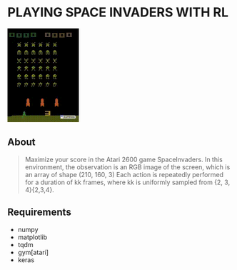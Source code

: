 # PLAYING SPACE INVADERS WITH RL

![space invaders gameplay](assets/space_invaders_25.gif)

## About

> Maximize your score in the Atari 2600 game SpaceInvaders. In this environment, the observation is an RGB image of the screen, which is an array of shape (210, 160, 3) Each action is repeatedly performed for a duration of kk frames, where kk is uniformly sampled from \{2, 3, 4\}{2,3,4}.

## Requirements

* numpy
* matplotlib
* tqdm
* gym[atari]
* keras

